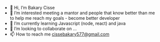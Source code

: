 - 👋 Hi, I’m Bakary Cisse
- 👀 I’m interested meeting a mantor and people that know better than me to help me reach my goals - become better developer 
- 🌱 I’m currently learning Javascript (node, react) and java
- 💞️ I’m looking to collaborate on ...
- 📫 How to reach me cissebakary577@gmail.com

<!---
cissebakary/cissebakary is a ✨ special ✨ repository because its `README.md` (this file) appears on your GitHub profile.
You can click the Preview link to take a look at your changes.
--->
